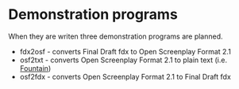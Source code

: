
# Demonstration programs

When they are writen three demonstration programs are planned.

+ fdx2osf - converts Final Draft fdx to Open Screenplay Format 2.1 
+ osf2txt - converts Open Screenplay Format 2.1 to plain text (i.e. [Fountain](https://fountain.io))
+ osf2fdx - converts Open Screenplay Format 2.1 to Final Draft fdx

